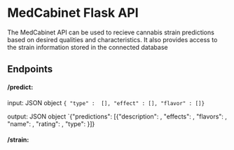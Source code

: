 # MedCabinet Flask API

The MedCabinet API can be used to recieve cannabis strain predictions based on desired qualities and characteristics. It also provides access to the strain information stored in the connected database

## Endpoints

#### /predict:
input: JSON object `{
"type" :  [],
"effect" : [],
"flavor" : []}`

output: JSON object `{"predictions": [{"description": ,
"effects": , "flavors": , "name": , "rating": , "type": }]} 

#### /strain:
